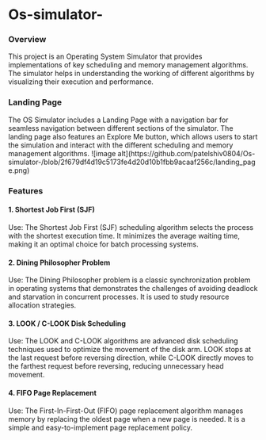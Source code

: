 # Os-simulator-

<h3>Overview</h3>
This project is an Operating System Simulator that provides implementations of key scheduling and memory management algorithms. The simulator helps in understanding the working of different algorithms by visualizing their execution and performance.

<h3>Landing Page</h3>
The OS Simulator includes a Landing Page with a navigation bar for seamless navigation between different sections of the simulator. The landing page also features an Explore Me button, which allows users to start the simulation and interact with the different scheduling and memory management algorithms.
![image alt](https://github.com/patelshiv0804/Os-simulator-/blob/2f679df4d19c5173fe4d20d10b1fbb9acaaf256c/landing_page.png)

<h3>Features</h3>

<h4>1. Shortest Job First (SJF)</h4>
Use: The Shortest Job First (SJF) scheduling algorithm selects the process with the shortest execution time. It minimizes the average waiting time, making it an optimal choice for batch processing systems.

<h4>2. Dining Philosopher Problem</h4>
Use: The Dining Philosopher problem is a classic synchronization problem in operating systems that demonstrates the challenges of avoiding deadlock and starvation in concurrent processes. It is used to study resource allocation strategies.

<h4>3. LOOK / C-LOOK Disk Scheduling</h4>
Use: The LOOK and C-LOOK algorithms are advanced disk scheduling techniques used to optimize the movement of the disk arm. LOOK stops at the last request before reversing direction, while C-LOOK directly moves to the farthest request before reversing, reducing unnecessary head movement.

<h4>4. FIFO Page Replacement</h4>
Use: The First-In-First-Out (FIFO) page replacement algorithm manages memory by replacing the oldest page when a new page is needed. It is a simple and easy-to-implement page replacement policy.
